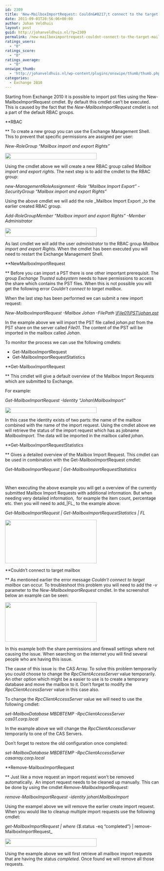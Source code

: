 ```yaml
---
id: 2309
title: 'New-MailboxImportRequest: Couldn&#8217;t connect to the target mailbox'
date: 2011-09-01T20:56:06+00:00
author: Johan Veldhuis
layout: post
guid: http://johanveldhuis.nl/?p=2309
permalink: /new-mailboximportrequest-couldnt-connect-to-the-target-mailbox/
ratings_users:
  - "0"
ratings_score:
  - "0"
ratings_average:
  - "0"
onswipe_thumb:
  - 'http://johanveldhuis.nl/wp-content/plugins/onswipe/thumb/thumb.php?src=http://johanveldhuis.nl/wp-content/uploads/2011/09/remove-mailboximportrequest.jpg&amp;w=600&amp;h=800&amp;zc=1&amp;q=75&amp;f=0'
categories:
  - Exchange 2010
---
```

Starting from Exchange 2010 it is possible to import pst files using the New-MailboxImportRequest cmdlet. By default this cmdlet can&#8217;t be executed. This is caused by the fact that the _New-MailboxImportRequest_ cmdlet is not a part of the default RBAC groups.

**RBAC
  
** To create a new group you can use the Exchange Management Shell. This to prevent that specific permissions are assigned per user:

_New-RoleGroup &#8220;Mailbox import and export Rights&#8221;_

[<img class="alignnone size-medium wp-image-2324" title="New-RoleGroup" src="https://i2.wp.com/johanveldhuis.nl/wp-content/uploads/2011/08/new-rbacgroup-300x21.jpg?resize=300%2C21" alt="" width="300" height="21" srcset="https://i1.wp.com/johanveldhuis.nl/wp-content/uploads/2011/08/new-rbacgroup.jpg?resize=300%2C21&ssl=1 300w, https://i1.wp.com/johanveldhuis.nl/wp-content/uploads/2011/08/new-rbacgroup.jpg?w=961&ssl=1 961w" sizes="(max-width: 300px) 100vw, 300px" data-recalc-dims="1" />](https://i1.wp.com/johanveldhuis.nl/wp-content/uploads/2011/08/new-rbacgroup.jpg)

Using the cmdlet above we will create a new RBAC group called _Mailbox import and export rights_. The next step is to add the cmdlet to the RBAC group:

_new-ManagementRoleAssignment -Role &#8220;Mailbox Import Export&#8221; -SecurityGroup &#8220;Mailbox import and export Rights&#8221;_

Using the above cmdlet we will add the role _Mailbox Import Export _to the earlier created RBAC group.

_Add-RoleGroupMember &#8220;Mailbox import and export Rights&#8221; -Member Administrator_

[<img class="alignnone size-medium wp-image-2325" title="new-managementrolegroupassignment" src="https://i1.wp.com/johanveldhuis.nl/wp-content/uploads/2011/09/new-managementrolegroupassignment-300x29.jpg?resize=300%2C29" alt="" width="300" height="29" srcset="https://i0.wp.com/johanveldhuis.nl/wp-content/uploads/2011/09/new-managementrolegroupassignment.jpg?resize=300%2C29&ssl=1 300w, https://i0.wp.com/johanveldhuis.nl/wp-content/uploads/2011/09/new-managementrolegroupassignment.jpg?w=963&ssl=1 963w" sizes="(max-width: 300px) 100vw, 300px" data-recalc-dims="1" />](https://i0.wp.com/johanveldhuis.nl/wp-content/uploads/2011/09/new-managementrolegroupassignment.jpg)

As last cmdlet we will add the user _administrator_ to the RBAC group _Mailbox import and export Rights_. When the cmdlet has been executed you will need to restart the Exchange Management Shell.

**NewMailboxImportRequest
  
** Before you can import a PST there is one other important prerequisit. The group _Exchange Trusted subsystem_ needs to have permissions to access the share which contains the PST files. When this is not possible you will get the following error _Couldn&#8217;t connect to target mailbox_.

When the last step has been performed we can submit a new import request:

_New-MailboxImportRequest -Mailbox Johan -FilePath [\\File01\PST\johan.pst](file://file01/PST/johan.pst)_

In the example above we will import the PST file called _johan.pst_ from the PST share on the server called _File01_. The content of the PST will be imported in the mailbox called _Johan_.

To monitor the process we can use the following cmdlets:

  * Get-MailboxImportRequest
  * Get-MailboxImportRequestStatistics

**Get-MailboxImportRequest
  
** This cmdlet will give a default overview of the Mailbox Import Requests which are submitted to Exchange.

For example:

_Get-MailboxImportRequest -Identity &#8220;Johan\MailboxImport&#8221;_

[<img class="alignnone size-medium wp-image-2327" title="Get-MailboxImportRequest" src="https://i1.wp.com/johanveldhuis.nl/wp-content/uploads/2011/09/get-mailboximportrequest-300x19.jpg?resize=300%2C19" alt="" width="300" height="19" srcset="https://i2.wp.com/johanveldhuis.nl/wp-content/uploads/2011/09/get-mailboximportrequest.jpg?resize=300%2C19&ssl=1 300w, https://i2.wp.com/johanveldhuis.nl/wp-content/uploads/2011/09/get-mailboximportrequest.jpg?w=814&ssl=1 814w" sizes="(max-width: 300px) 100vw, 300px" data-recalc-dims="1" />](https://i2.wp.com/johanveldhuis.nl/wp-content/uploads/2011/09/get-mailboximportrequest.jpg)

In this case the identity exists of two parts: the name of the mailbox combined with the name of the import request. Using the cmdlet above we will retrieve the status of the import request which has as jobname _MailboxImport_. The data will be imported in the mailbox called _johan_.

**Get-MailboxImportRequestStatistics
  
** Gives a detailed overview of the Mailbox Import Request. This cmdlet can be used in combination with the Get-MailboxImportRequest cmdlet:

_Get-MailboxImportRequest | Get-MailboxImportRequestStatistics_

[<img class="alignnone size-medium wp-image-2328" title="Get-MailboxImportRequestStatistics" src="https://i2.wp.com/johanveldhuis.nl/wp-content/uploads/2011/09/get-mailboximportrequeststatistics-300x15.jpg?resize=300%2C15" alt="" width="300" height="15" srcset="https://i0.wp.com/johanveldhuis.nl/wp-content/uploads/2011/09/get-mailboximportrequeststatistics.jpg?resize=300%2C15&ssl=1 300w, https://i0.wp.com/johanveldhuis.nl/wp-content/uploads/2011/09/get-mailboximportrequeststatistics.jpg?w=953&ssl=1 953w" sizes="(max-width: 300px) 100vw, 300px" data-recalc-dims="1" />](https://i0.wp.com/johanveldhuis.nl/wp-content/uploads/2011/09/get-mailboximportrequeststatistics.jpg)

When executing the above example you will get a overview of the currently submitted Mailbox Import Requests with additional information. But when needing very detailed information,  for example the item count, percentage etc. then you will need to add_|FL_ to the example above:

_Get-MailboxImportRequest | Get-MailboxImportRequestStatistics | FL_

[<img class="alignnone size-medium wp-image-2329" title="Get-MailboxImportRequest | Get-MailboxImportRequestStatistics | fl" src="https://i0.wp.com/johanveldhuis.nl/wp-content/uploads/2011/09/get-mailboximportrequeststatistics_fl-300x142.jpg?resize=300%2C142" alt="" width="300" height="142" srcset="https://i2.wp.com/johanveldhuis.nl/wp-content/uploads/2011/09/get-mailboximportrequeststatistics_fl.jpg?resize=300%2C142&ssl=1 300w, https://i2.wp.com/johanveldhuis.nl/wp-content/uploads/2011/09/get-mailboximportrequeststatistics_fl.jpg?w=566&ssl=1 566w" sizes="(max-width: 300px) 100vw, 300px" data-recalc-dims="1" />](https://i2.wp.com/johanveldhuis.nl/wp-content/uploads/2011/09/get-mailboximportrequeststatistics_fl.jpg)

**Couldn&#8217;t connect to target mailbox
  
** As mentioned earlier the error message _Couldn&#8217;t connect to target mailbox_ can occur. To troubleshoot this problem you will need to add the _-v_ parameter to the _New-MailboxImportRequest_ cmdlet. In the screenshot below an example can be seen:

[<img title="Couldn't connect to target mailbox" src="https://i2.wp.com/johanveldhuis.nl/wp-content/uploads/2011/08/error-300x129.jpg?resize=300%2C129" alt="" width="300" height="129" data-recalc-dims="1" />](https://i2.wp.com/johanveldhuis.nl/wp-content/uploads/2011/08/error.jpg)

In this example both the share permissions and firewall settings where not causing the issue. When searching on the internet you will find several people who are having this issue.

The cause of this issue is: the CAS Array. To solve this problem temporarily you could choose to change the _RpcClientAccessServer_ value temporarily. An other option which might be a easier to use is to create a temporary database and move the mailbox to it. Don&#8217;t forget to modify the _RpcClientAccessServer_ value in this case also.

To change the _RpcClientAccessServer_ value we will need to use the following cmdlet:

_set-MailboxDatabase MBDBTEMP -RpcClientAccessServer cas01.corp.local_

In the example above we will change the _RpcClientAccessServer_ temporarily to one of the CAS Servers.

Don&#8217;t forget to restore the old configuration once completed:

_set-MailboxDatabase MBDBTEMP -RpcClientAccessServer casarray.corp.local_

**Remove-MailboxImportRequest
  
** Just like a move request an import request won&#8217;t be removed automatically.  An import request needs to be cleaned up manually. This can be done by using the cmdlet _Remove-MailboxImportRequest:_

_remove-MailboxImportRequest -identity johan\MailboxImport_

Using the exampel above we will remove the earlier create import request. When you would like to cleanup multiple import requests use the following cmdlet:

_get-MailboxImportRequest | where {$_.status -eq &#8220;completed&#8221;} | remove-MailboxImportRequest_

[<img class="alignnone size-medium wp-image-2330" title="Remove-MailboxImportRequest" src="https://i0.wp.com/johanveldhuis.nl/wp-content/uploads/2011/09/remove-mailboximportrequest-300x27.jpg?resize=300%2C27" alt="" width="300" height="27" srcset="https://i0.wp.com/johanveldhuis.nl/wp-content/uploads/2011/09/remove-mailboximportrequest.jpg?resize=300%2C27&ssl=1 300w, https://i0.wp.com/johanveldhuis.nl/wp-content/uploads/2011/09/remove-mailboximportrequest.jpg?w=822&ssl=1 822w" sizes="(max-width: 300px) 100vw, 300px" data-recalc-dims="1" />](https://i0.wp.com/johanveldhuis.nl/wp-content/uploads/2011/09/remove-mailboximportrequest.jpg)

Using the example above we will first retrieve all mailbox import requests that are having the status _completed._ Once found we will remove all those requests.